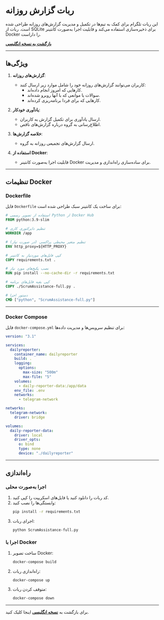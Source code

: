 
# ربات گزارش روزانه

این ربات تلگرام برای کمک به تیم‌ها در تکمیل و مدیریت گزارش‌های روزانه طراحی شده است. ربات از SQLite برای ذخیره‌سازی استفاده می‌کند و قابلیت اجرا به‌صورت کانتینر Docker را داراست.

**[بازگشت به نسخه انگلیسی](README.md)**

---

## ویژگی‌ها

1. **گزارش‌های روزانه**:
   - کاربران می‌توانند گزارش‌های روزانه خود را شامل موارد زیر ارسال کنند:
     - کارهایی که امروز انجام داده‌اند.
     - سوالات یا موانعی که با آنها روبرو شده‌اند.
     - کارهایی که برای فردا برنامه‌ریزی کرده‌اند.

2. **یادآوری خودکار**:
   - ارسال یادآوری برای تکمیل گزارش به کاربران.
   - اطلاع‌رسانی به گروه درباره گزارش‌های ناقص.

3. **خلاصه گزارش‌ها**:
   - ارسال گزارش‌های تجمیعی روزانه به گروه.

4. **استفاده از Docker**:
   - قابلیت اجرا به‌صورت کانتینر Docker برای ساده‌سازی راه‌اندازی و مدیریت.

---

## تنظیمات Docker

### Dockerfile

فایل `Dockerfile` برای ساخت یک کانتینر سبک طراحی شده است:

```dockerfile
# استفاده از تصویر رسمی Python از Docker Hub
FROM python:3.9-slim

# تنظیم دایرکتوری کاری
WORKDIR /app

# تنظیم متغیر محیطی پراکسی (در صورت نیاز)
ENV http_proxy=${HTTP_PROXY}

# کپی فایل‌های موردنیاز به کانتینر
COPY requirements.txt .

# نصب پکیج‌های مورد نیاز
RUN pip install --no-cache-dir -r requirements.txt

# کپی بقیه فایل‌های برنامه
COPY ./ScrumAssistance-full.py .

# دستور اجرا
CMD ["python", "ScrumAssistance-full.py"]
```

---

### Docker Compose

فایل `docker-compose.yml` برای تنظیم سرویس‌ها و مدیریت داده‌ها:

```yaml
version: "3.1"

services:
  dailyreporter:
    container_name: dailyreporter
    build: .
    logging:
      options:
        max-size: "500m"
        max-file: "5"
    volumes:
      - daily-reporter-data:/app/data
    env_file: .env
    networks:
      - telegram-network

networks:
  telegram-network:
    driver: bridge

volumes:
  daily-reporter-data:
    driver: local
    driver_opts:
      o: bind
      type: none
      device: "./dailyreporter"
```

---

## راه‌اندازی

### اجرا به‌صورت محلی

1. کد ربات را دانلود کنید یا فایل‌های اسکریپت را کپی کنید.
2. وابستگی‌ها را نصب کنید:
   ```bash
   pip install -r requirements.txt
   ```
3. اجرای ربات:
   ```bash
   python ScrumAssistance-full.py
   ```

### اجرا با Docker

1. ساخت تصویر Docker:
   ```bash
   docker-compose build
   ```
2. راه‌اندازی ربات:
   ```bash
   docker-compose up
   ```
3. متوقف کردن ربات:
   ```bash
   docker-compose down
   ```

---

برای بازگشت به **[نسخه انگلیسی](README.md)** اینجا کلیک کنید.
